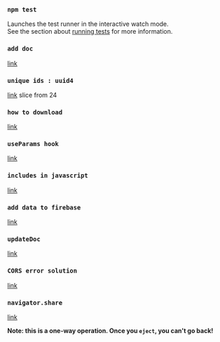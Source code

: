 ### `npm test`

Launches the test runner in the interactive watch mode.\
See the section about [running tests](https://facebook.github.io/create-react-app/docs/running-tests) for more information.

### `add doc`
[link](https://dev.to/hirajatamil/firebase-v9-firestore-add-document-data-using-adddoc-2022-3o23#:~:text=Sometimes%2C%20you%20would%20want%20to%20get%20the%20auto-generated,access%20the%20id%20property%20on%20the%20docRef%20object.)

### `unique ids : uuid4`
[link](https://dev.to/rahmanfadhil/how-to-generate-unique-id-in-javascript-1b13) slice from 24

### `how to download`
[link](https://www.delftstack.com/howto/javascript/javascript-download/)

### `useParams hook`
[link](https://www.geeksforgeeks.org/reactjs-useparams-hook/)

### `includes in javascript`
[link](https://attacomsian.com/blog/javascript-array-search)

### `add data to firebase`
[link](https://firebase.google.com/docs/firestore/manage-data/add-data)

### `updateDoc`
[link](https://dev.to/hirajatamil/firebase-v9-firestore-update-document-data-using-updatedoc-1min#:~:text=Firebase%20V9%20Firestore%20UPDATE%20Document%20Data%20Using%20updateDoc,Value%20Of%20Document%20Field%20Using%20updateDoc%20%28%29%20)

### `CORS error solution`
[link](https://stackoverflow.com/questions/71193348/firebase-storage-access-to-fetch-at-has-been-blocked-by-cors-policy-no-ac)

### `navigator.share`
[link](https://www.geeksforgeeks.org/how-to-use-web-share-api-for-native-share-options-in-html-javascript/)

**Note: this is a one-way operation. Once you `eject`, you can't go back!**
